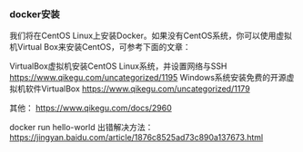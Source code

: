 
### docker安装
<p>
我们将在CentOS Linux上安装Docker。如果没有CentOS系统，你可以使用虚拟机Virtual Box来安装CentOS，可参考下面的文章：

VirtualBox虚拟机安装CentOS Linux系统，并设置网络与SSH https://www.qikegu.com/uncategorized/1195
Windows系统安装免费的开源虚拟机软件VirtualBox  https://www.qikegu.com/uncategorized/1179
</p>



其他：
https://www.qikegu.com/docs/2960

docker run hello-world 出错解决方法：
https://jingyan.baidu.com/article/1876c8525ad73c890a137673.html


